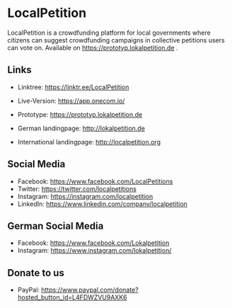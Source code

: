
# LocalPetition
LocalPetition is a crowdfunding platform for local governments where citizens can suggest crowdfunding campaigns in collective petitions users can vote on. 
Available on https://prototyp.lokalpetition.de .

## Links
- Linktree:         https://linktr.ee/LocalPetition



- Live-Version:     https://app.onecom.io/
- Prototype:        https://prototyp.lokalpetition.de
- German landingpage:      http://lokalpetition.de
- International landingpage:    http://localpetition.org

## Social Media
- Facebook: https://www.facebook.com/LocalPetitions
- Twitter: https://twitter.com/localpetitions
- Instagram: https://instagram.com/localpetition
- LinkedIn: https://www.linkedin.com/company/localpetition

## German Social Media
- Facebook: https://www.facebook.com/Lokalpetition
- Instagram: https://www.instagram.com/lokalpetition/

## Donate to us
- PayPal: https://www.paypal.com/donate?hosted_button_id=L4FDWZVU9AXK6




